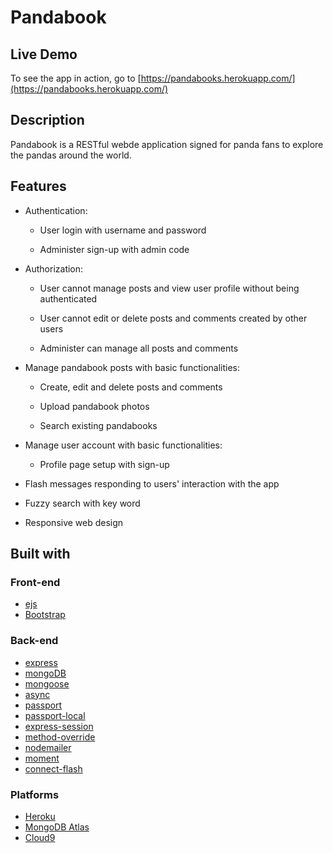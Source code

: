 # Pandabook

## Live Demo

To see the app in action, go to [https://pandabooks.herokuapp.com/](https://pandabooks.herokuapp.com/)

## Description

Pandabook is a RESTful webde application signed for panda fans to explore the pandas around the world. 

## Features

* Authentication:
  
  * User login with username and password

  * Administer sign-up with admin code

* Authorization:

  * User cannot manage posts and view user profile without being authenticated

  * User cannot edit or delete posts and comments created by other users

  * Administer can manage all posts and comments

* Manage pandabook posts with basic functionalities:

  * Create, edit and delete posts and comments

  * Upload pandabook photos
  
  * Search existing pandabooks

* Manage user account with basic functionalities:

  * Profile page setup with sign-up

* Flash messages responding to users' interaction with the app

* Fuzzy search with key word

* Responsive web design

## Built with

### Front-end

* [ejs](http://ejs.co/)
* [Bootstrap](https://getbootstrap.com/docs/3.3/)

### Back-end

* [express](https://expressjs.com/)
* [mongoDB](https://www.mongodb.com/)
* [mongoose](http://mongoosejs.com/)
* [async](http://caolan.github.io/async/)
* [passport](http://www.passportjs.org/)
* [passport-local](https://github.com/jaredhanson/passport-local#passport-local)
* [express-session](https://github.com/expressjs/session#express-session)
* [method-override](https://github.com/expressjs/method-override#method-override)
* [nodemailer](https://nodemailer.com/about/)
* [moment](https://momentjs.com/)
* [connect-flash](https://github.com/jaredhanson/connect-flash#connect-flash)

### Platforms

* [Heroku](https://www.heroku.com/)
* [MongoDB Atlas](https://cloud.mongodb.com)
* [Cloud9](https://aws.amazon.com/cloud9/?origin=c9io)